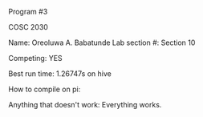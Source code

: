 Program #3

COSC 2030

Name: Oreoluwa A. Babatunde
Lab section #: Section 10

Competing: YES

Best run time: 1.26747s on hive

How to compile on pi: 

Anything that doesn't work: Everything works.
